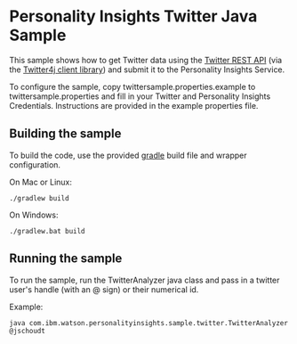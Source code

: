 # Personality Insights Twitter Java Sample

This sample shows how to get Twitter data using the [Twitter REST API](https://dev.twitter.com/rest/public) 
(via the [Twitter4j client library](http://twitter4j.org/en/index.html)) and submit it to the Personality Insights Service.

To configure the sample, copy twittersample.properties.example to twittersample.properties and fill in 
your Twitter and Personality Insights Credentials.  Instructions are provided in the example properties file.

## Building the sample

To build the code, use the provided [gradle](http://gradle.org/) build file and wrapper configuration.

On Mac or Linux:

    ./gradlew build

On Windows:

    ./gradlew.bat build

## Running the sample

To run the sample, run the TwitterAnalyzer java class and pass in a twitter 
user's handle (with an @ sign) or their numerical id.

Example:

    java com.ibm.watson.personalityinsights.sample.twitter.TwitterAnalyzer @jschoudt
